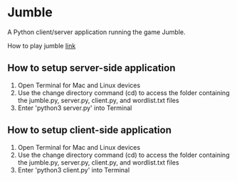 # Jumble

A Python client/server application running the game Jumble.

How to play jumble [link](https://en.wikipedia.org/wiki/Jumble)

## How to setup server-side application
  1. Open Terminal for Mac and Linux devices
  2. Use the change directory command (cd) to access the folder containing the jumble.py, server.py, client.py, and wordlist.txt files
  3. Enter 'python3 server.py' into Terminal
  
## How to setup client-side application
  1. Open Terminal for Mac and Linux devices
  2. Use the change directory command (cd) to access the folder containing the jumble.py, server.py, client.py, and wordlist.txt files
  3. Enter 'python3 client.py' into Terminal
